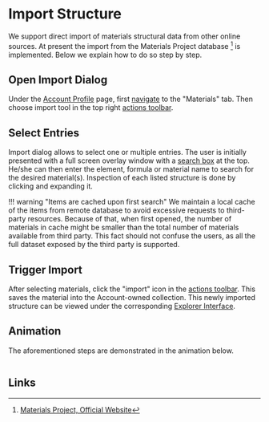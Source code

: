 # Import Structure

We support direct import of materials structural data from other online sources. At present the import from the Materials Project database [^1] is implemented. Below we explain how to do so step by step.

## Open Import Dialog

Under the [Account Profile](../../accounts/ui/profile-page.md) page, first [navigate](../../ui/specific/tabs-navigator.md) to the "Materials" tab. Then choose import tool <i class="zmdi zmdi-cloud-upload zmdi-hc-border"></i> in the top right [actions toolbar](../../entities-general/ui/explorer.md#actions-toolbar).

## Select Entries

Import dialog allows to select one or multiple entries. The user is initially presented with a full screen overlay window with a [search box](../../entities-general/actions/search.md) at the top. He/she can then enter the element, formula or material name to search for the desired material(s). Inspection of each listed structure is done by clicking and expanding it.

!!! warning "Items are cached upon first search"
    We maintain a local cache of the items from remote database to avoid excessive requests to third-party resources. Because of that, when first opened, the number of materials in cache might be smaller than the total number of materials available from third party. This fact should not confuse the users, as all the full dataset exposed by the third party is supported. 

## Trigger Import

After selecting materials, click the "import" icon <i class="zmdi zmdi-cloud-upload zmdi-hc-border"></i> in the [actions toolbar](../../entities-general/ui/explorer.md#actions-toolbar). This saves the material into the Account-owned collection. This newly imported structure can be viewed under the corresponding [Explorer Interface](../../entities-general/ui/explorer.md). 

## Animation

The aforementioned steps are demonstrated in the animation below.

<img data-gifffer="/images/ImportMaterialsProjectMaterial.gif" />

## Links

[^1]: [Materials Project, Official Website](https://materialsproject.org/)
